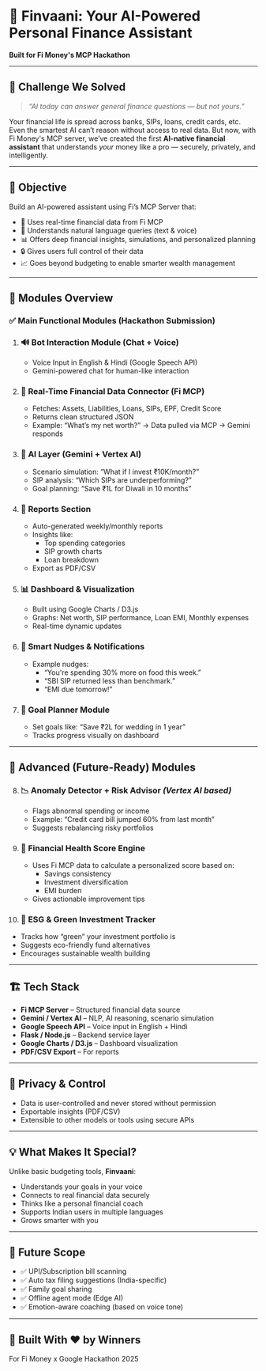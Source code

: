 # 💸 Finvaani: Your AI-Powered Personal Finance Assistant  
**Built for Fi Money's MCP Hackathon**

---

## 🧠 Challenge We Solved

> *“AI today can answer general finance questions — but not yours.”*

Your financial life is spread across banks, SIPs, loans, credit cards, etc. Even the smartest AI can’t reason without access to real data. But now, with Fi Money's MCP server, we’ve created the first **AI-native financial assistant** that understands *your* money like a pro — securely, privately, and intelligently.

---

## 🎯 Objective

Build an AI-powered assistant using Fi’s MCP Server that:

- 🤝 Uses real-time financial data from Fi MCP
- 🧠 Understands natural language queries (text & voice)
- 📊 Offers deep financial insights, simulations, and personalized planning
- 🔒 Gives users full control of their data
- 📈 Goes beyond budgeting to enable smarter wealth management

---

## 🧩 Modules Overview

### ✅ Main Functional Modules (Hackathon Submission)

1. ### 🔊 Bot Interaction Module (Chat + Voice)
   - Voice Input in English & Hindi (Google Speech API)
   - Gemini-powered chat for human-like interaction

2. ### 🔗 Real-Time Financial Data Connector (Fi MCP)
   - Fetches: Assets, Liabilities, Loans, SIPs, EPF, Credit Score
   - Returns clean structured JSON
   - Example: “What’s my net worth?” → Data pulled via MCP → Gemini responds

3. ### 🧠 AI Layer (Gemini + Vertex AI)
   - Scenario simulation: “What if I invest ₹10K/month?”
   - SIP analysis: “Which SIPs are underperforming?”
   - Goal planning: “Save ₹1L for Diwali in 10 months”

4. ### 📑 Reports Section
   - Auto-generated weekly/monthly reports
   - Insights like:
     - Top spending categories
     - SIP growth charts
     - Loan breakdown
   - Export as PDF/CSV

5. ### 📊 Dashboard & Visualization
   - Built using Google Charts / D3.js
   - Graphs: Net worth, SIP performance, Loan EMI, Monthly expenses
   - Real-time dynamic updates

6. ### 📢 Smart Nudges & Notifications
   - Example nudges:
     - “You're spending 30% more on food this week.”
     - “SBI SIP returned less than benchmark.”
     - “EMI due tomorrow!”

7. ### 🎯 Goal Planner Module
   - Set goals like: “Save ₹2L for wedding in 1 year”
   - Tracks progress visually on dashboard

---

## 🚀 Advanced (Future-Ready) Modules

8. ### 📉 Anomaly Detector + Risk Advisor *(Vertex AI based)*
   - Flags abnormal spending or income
   - Example: “Credit card bill jumped 60% from last month”
   - Suggests rebalancing risky portfolios

9. ### 🧮 Financial Health Score Engine
   - Uses Fi MCP data to calculate a personalized score based on:
     - Savings consistency
     - Investment diversification
     - EMI burden
   - Gives actionable improvement tips

10. ### 🌱 ESG & Green Investment Tracker
   - Tracks how “green” your investment portfolio is
   - Suggests eco-friendly fund alternatives
   - Encourages sustainable wealth building

---

## 🏗️ Tech Stack

- **Fi MCP Server** – Structured financial data source
- **Gemini / Vertex AI** – NLP, AI reasoning, scenario simulation
- **Google Speech API** – Voice input in English + Hindi
- **Flask / Node.js** – Backend service layer
- **Google Charts / D3.js** – Dashboard visualization
- **PDF/CSV Export** – For reports

---

## 🔐 Privacy & Control

- Data is user-controlled and never stored without permission
- Exportable insights (PDF/CSV)
- Extensible to other models or tools using secure APIs

---

## 💡 What Makes It Special?

Unlike basic budgeting tools, **Finvaani**:
- Understands your goals in your voice
- Connects to real financial data securely
- Thinks like a personal financial coach
- Supports Indian users in multiple languages
- Grows smarter with you

---

## 📌 Future Scope

- ✅ UPI/Subscription bill scanning
- ✅ Auto tax filing suggestions (India-specific)
- ✅ Family goal sharing
- ✅ Offline agent mode (Edge AI)
- ✅ Emotion-aware coaching (based on voice tone)

---

## 🙌 Built With ❤️ by Winners

For Fi Money x Google Hackathon 2025
